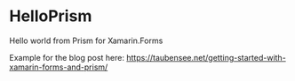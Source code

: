 # HelloPrism
Hello world from Prism for Xamarin.Forms

Example for the blog post here: https://taubensee.net/getting-started-with-xamarin-forms-and-prism/

